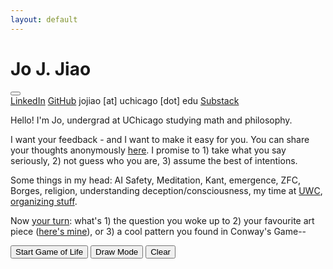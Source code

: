 ```yaml
---
layout: default
---
```


<div class="container">
    <div class="left-column">
        <h1 class="name">Jo J. Jiao</h1>
        <button id="darkModeButton" class="theme-toggle" aria-label="Toggle dark mode"></button>
        <div class="social-links">
            <a href="https://linkedin.com/in/jojiao">LinkedIn</a>
            <a href="https://github.com/JoNeedsSleep">GitHub</a>
            <a>jojiao [at] uchicago [dot] edu</a>
            <a href="https://joneedssleep.substack.com/">Substack</a>
        </div>
    </div>
    <div class="right-column">
        <p>
            Hello! I'm Jo, undergrad at UChicago studying math and philosophy. 
        </p>
        <p>
            I want your feedback - and I want to make it easy for you. You can share your thoughts anonymously <a href="https://www.admonymous.co/joneedssleep">here</a>. I promise to 1) take what you say seriously, 2) not guess who you are, 3) assume the best of intentions.
        </p>
        <p>
            Some things in my head: AI Safety, Meditation, Kant, emergence, ZFC, Borges, religion, understanding deception/consciousness, my time at <a href="https://www.uwc.org/">UWC</a>, <a href="https://chicagoalignment.com/">organizing stuff</a>.
        </p>
        <p>
            Now <a href="https://www.admonymous.co/joneedssleep">your turn</a>: what's 1) the question you woke up to 2) your favourite art piece (<a href="https://www.judit-reigl.com/en/exhibitions/65/works/artworks-24892-judit-reigl-centre-de-dominance-1958/">here's mine</a>), or 3) a cool pattern you found in Conway's Game--
        </p>
        <div class="game-controls">
            <button id="startButton">Start Game of Life</button>
            <button id="drawButton">Draw Mode</button>
            <button id="clearButton">Clear</button>
        </div>
    </div>
</div>

<canvas id="gameCanvas"></canvas>
<canvas id="interactionCanvas"></canvas>

<script src="/assets/js/game-of-life.js"></script> 